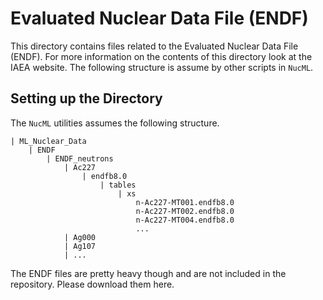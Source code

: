 # Evaluated Nuclear Data File (ENDF)

This directory contains files related to the Evaluated Nuclear Data File (ENDF). For more information on the contents of this directory look at the <a src="https://www-nds.iaea.org/exfor/endf.htm">IAEA website</a>. The following structure is assume by other scripts in `NucML`.


## Setting up the Directory

The `NucML` utilities assumes the following structure.

```
| ML_Nuclear_Data
    | ENDF
        | ENDF_neutrons
            | Ac227
                | endfb8.0
                    | tables
                        | xs
                            n-Ac227-MT001.endfb8.0
                            n-Ac227-MT002.endfb8.0
                            n-Ac227-MT004.endfb8.0
                            ...
            | Ag000
            | Ag107
            | ...
```

The ENDF files are pretty heavy though and are not included in the repository. Please download them <a src="TODO">here</a>.